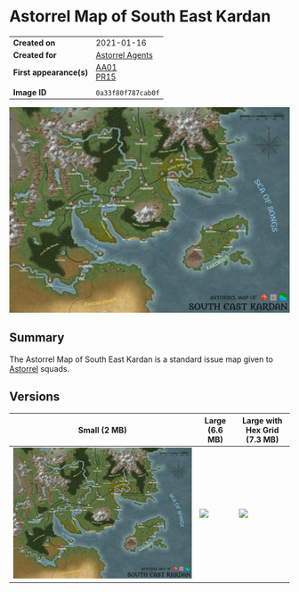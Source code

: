 # Astorrel Map of South East Kardan

|||
| --- | --- |
| **Created on** | 2021-01-16 |
| **Created for** | [Astorrel Agents](../campaigns/C2-astorrel-agents.md) |
| **First appearance(s)** | [AA01](../sessions/completed/AA01.md)<br>[PR15](../sessions/completed/PR15.md) |
||
| **Image ID** | `0a33f80f787cab0f` |

<img src="https://raw.githubusercontent.com/jesskelsall/astarus-images/main/maps/0a33f80f787cab0f-sm.jpg" />

## Summary

The Astorrel Map of South East Kardan is a standard issue map given to [Astorrel](../organisations/astorrel/astorrel.md) squads.

## Versions

| Small (2 MB) | Large (6.6 MB) | Large with Hex Grid (7.3 MB) |
| --- | --- | --- |
| <img src="https://raw.githubusercontent.com/jesskelsall/astarus-images/main/maps/0a33f80f787cab0f-sm.jpg" /> | <img src="https://raw.githubusercontent.com/jesskelsall/astarus-images/main/maps/0a33f80f787cab0f-lg.jpg" /> | <img src="https://raw.githubusercontent.com/jesskelsall/astarus-images/main/maps/0a33f80f787cab0f-gd.jpg" /> |
